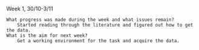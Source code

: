 Week 1, 30/10-3/11

    What progress was made during the week and what issues remain?
        Started reading through the literature and figured out how to get the data.
    What is the aim for next week?
        Get a working environment for the task and acquire the data.

        